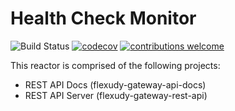 # Health Check Monitor

![Build Status](https://travis-ci.com/flexudy/flexudy-gateway.svg?token=mkEY3vWKpsKgXs8jzWKp&branch=master)
[![codecov](https://codecov.io/gh/flexudy/flexudy-gateway/branch/master/graph/badge.svg?token=PSG835WNZ0)](https://codecov.io/gh/flexudy/flexudy-gateway)
[![contributions welcome](https://img.shields.io/badge/contributions-welcome-brightgreen.svg?style=flat)](https://github.com/dwyl/esta/issues)

This reactor is comprised of the following projects:

- REST API Docs (flexudy-gateway-api-docs)
- REST API Server (flexudy-gateway-rest-api)
